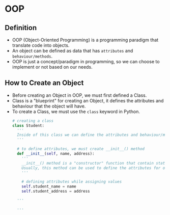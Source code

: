 # OOP

## Definition
- OOP (Object-Oriented Programming) is a programming paradigm that translate code into objects.
- An object can be defined as data that has `attributes` and `behaviour/methods`.
- OOP is just a concept/paradigm in programming, so we can choose to implement or not based on our needs.

## How to Create an Object
- Before creating an Object in OOP, we must first defined a Class.
- Class is a "blueprint" for creating an Object, it defines the attributes and behaviour that the object will have.
- To create a Class, we must use the `class` keyword in Python.
  ```py
  # creating a class
  class Student:
    '''
    Inside of this class we can define the attributes and behaviour/methods.
    '''

    # to define attributes, we must create __init__() method
    def __init__(self, name, address):
      '''
      __init__() method is a "constructor" function that contain statements that are executed when creating an Object.
      Usually, this method can be used to define the attributes for our Object.
      '''

      # defining attributes while assigning values
      self.student_name = name    
      self.student_address = address

    '''
    
    '''
  ```
